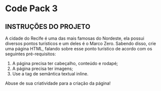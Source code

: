# Code Pack 3

## INSTRUÇÕES DO PROJETO

A cidade do Recife é uma das mais famosas do Nordeste, ela possui diversos pontos turísticos e um deles é o Marco Zero. Sabendo disso, crie uma página HTML, falando sobre esse ponto turístico de acordo com os seguintes pré-requisitos:

 1. A página precisa ter cabeçalho, conteúdo e rodapé;
 2. A página precisa ter imagens;
 3. Use a tag de semântica textual inline.

 Abuse de sua criatividade para a criação da página!
